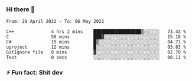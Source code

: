 ### Hi there 👋
<!--START_SECTION:waka-->

```text
From: 29 April 2022 - To: 06 May 2022

C++              4 hrs 2 mins    ██████████████████▒░░░░░░   73.43 %
C                50 mins         ███▓░░░░░░░░░░░░░░░░░░░░░   15.18 %
C#               15 mins         █▒░░░░░░░░░░░░░░░░░░░░░░░   04.71 %
uproject         12 mins         █░░░░░░░░░░░░░░░░░░░░░░░░   03.83 %
GitIgnore file   8 mins          ▓░░░░░░░░░░░░░░░░░░░░░░░░   02.70 %
Text             0 secs          ░░░░░░░░░░░░░░░░░░░░░░░░░   00.11 %
```

<!--END_SECTION:waka-->
<!--
**TG4LAaron/TG4LAaron** is a ✨ _special_ ✨ repository because its `README.md` (this file) appears on your GitHub profile.

Here are some ideas to get you started:

- 🔭 I’m currently working on ...
- 🌱 I’m currently learning ...
- 👯 I’m looking to collaborate on ...
- 🤔 I’m looking for help with ...
- 💬 Ask me about ...
- 📫 How to reach me: ...
- 😄 Pronouns: ...
- ⚡ Fun fact: ...
-->
### ⚡ Fun fact: Shit dev
